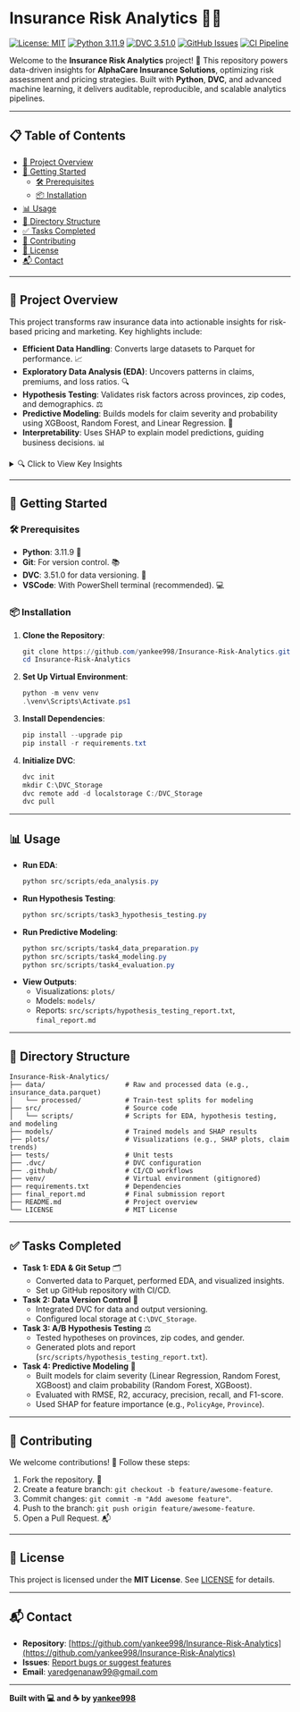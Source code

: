 # Insurance Risk Analytics 🚗💸

[![License: MIT](https://img.shields.io/badge/License-MIT-blue.svg)](LICENSE)
[![Python 3.11.9](https://img.shields.io/badge/Python-3.11.9-green.svg)](https://www.python.org/downloads/release/python-3119/)
[![DVC 3.51.0](https://img.shields.io/badge/DVC-3.51.0-orange.svg)](https://dvc.org/)
[![GitHub Issues](https://img.shields.io/github/issues/yankee998/Insurance-Risk-Analytics.svg)](https://github.com/yankee998/Insurance-Risk-Analytics/issues)
[![CI Pipeline](https://github.com/yankee998/Insurance-Risk-Analytics/actions/workflows/ci.yml/badge.svg)](https://github.com/yankee998/Insurance-Risk-Analytics/actions)

Welcome to the **Insurance Risk Analytics** project! 🌟 This repository powers data-driven insights for **AlphaCare Insurance Solutions**, optimizing risk assessment and pricing strategies. Built with **Python**, **DVC**, and advanced machine learning, it delivers auditable, reproducible, and scalable analytics pipelines.

---

## 📋 Table of Contents
- [🎯 Project Overview](#project-overview)
- [🚀 Getting Started](#getting-started)
  - [🛠 Prerequisites](#prerequisites)
  - [📦 Installation](#installation)
- [📊 Usage](#usage)
- [📂 Directory Structure](#directory-structure)
- [✅ Tasks Completed](#tasks-completed)
- [🤝 Contributing](#contributing)
- [📜 License](#license)
- [📬 Contact](#contact)

---

## 🎯 Project Overview
This project transforms raw insurance data into actionable insights for risk-based pricing and marketing. Key highlights include:
- **Efficient Data Handling**: Converts large datasets to Parquet for performance. 📈
- **Exploratory Data Analysis (EDA)**: Uncovers patterns in claims, premiums, and loss ratios. 🔍
- **Hypothesis Testing**: Validates risk factors across provinces, zip codes, and demographics. ⚖️
- **Predictive Modeling**: Builds models for claim severity and probability using XGBoost, Random Forest, and Linear Regression. 🤖
- **Interpretability**: Uses SHAP to explain model predictions, guiding business decisions. 📊

<details>
<summary>🔍 Click to View Key Insights</summary>

### EDA Highlights
- **Dataset**: 1,000,098 records with features like `TotalClaims`, `TotalPremium`, `Province`, and `VehicleType`.
- **Findings**:
  - **Gauteng** has the highest loss ratio (0.85). 🏙️
  - **Mercedes-Benz** and **Toyota** show wide claim variability. 🚘
  - Seasonal spikes in claims from **March–July 2015**. 📅
- **Challenges**: Missing data in `CustomValueEstimate` (78%) and memory constraints required 10% sampling.

### Hypothesis Testing Results
- **Provinces**: Higher claim severity in KwaZulu-Natal and Western Cape (p < 0.0001). 📍
- **Zip Codes**: Significant severity differences between 2000 and 4001 (p = 0.0443). 🗺️
- **Gender**: No significant claim differences (p > 0.05). 👥

### Predictive Modeling
- **Claim Severity**: XGBoost outperformed with lowest RMSE. 💰
- **Claim Probability**: XGBoost classifier achieved high F1-score. ✅
- **SHAP Insights**: `PolicyAge` increases claim severity by ~X Rand per year, informing age-based pricing. 📈

[See Final Report for Details](final_report.md)
</details>

---

## 🚀 Getting Started

### 🛠 Prerequisites
- **Python**: 3.11.9 🐍
- **Git**: For version control. 📚
- **DVC**: 3.51.0 for data versioning. 📁
- **VSCode**: With PowerShell terminal (recommended). 💻

### 📦 Installation
1. **Clone the Repository**:
   ```powershell
   git clone https://github.com/yankee998/Insurance-Risk-Analytics.git
   cd Insurance-Risk-Analytics
   ```

2. **Set Up Virtual Environment**:
   ```powershell
   python -m venv venv
   .\venv\Scripts\Activate.ps1
   ```

3. **Install Dependencies**:
   ```powershell
   pip install --upgrade pip
   pip install -r requirements.txt
   ```

4. **Initialize DVC**:
   ```powershell
   dvc init
   mkdir C:\DVC_Storage
   dvc remote add -d localstorage C:/DVC_Storage
   dvc pull
   ```

---

## 📊 Usage
- **Run EDA**:
  ```powershell
  python src/scripts/eda_analysis.py
  ```
- **Run Hypothesis Testing**:
  ```powershell
  python src/scripts/task3_hypothesis_testing.py
  ```
- **Run Predictive Modeling**:
  ```powershell
  python src/scripts/task4_data_preparation.py
  python src/scripts/task4_modeling.py
  python src/scripts/task4_evaluation.py
  ```
- **View Outputs**:
  - Visualizations: `plots/`
  - Models: `models/`
  - Reports: `src/scripts/hypothesis_testing_report.txt`, `final_report.md`

---

## 📂 Directory Structure
```
Insurance-Risk-Analytics/
├── data/                    # Raw and processed data (e.g., insurance_data.parquet)
│   └── processed/           # Train-test splits for modeling
├── src/                     # Source code
│   └── scripts/             # Scripts for EDA, hypothesis testing, and modeling
├── models/                  # Trained models and SHAP results
├── plots/                   # Visualizations (e.g., SHAP plots, claim trends)
├── tests/                   # Unit tests
├── .dvc/                    # DVC configuration
├── .github/                 # CI/CD workflows
├── venv/                    # Virtual environment (gitignored)
├── requirements.txt         # Dependencies
├── final_report.md          # Final submission report
├── README.md                # Project overview
└── LICENSE                  # MIT License
```

---

## ✅ Tasks Completed
- **Task 1: EDA & Git Setup** 🗂️
  - Converted data to Parquet, performed EDA, and visualized insights.
  - Set up GitHub repository with CI/CD.
- **Task 2: Data Version Control** 📁
  - Integrated DVC for data and output versioning.
  - Configured local storage at `C:\DVC_Storage`.
- **Task 3: A/B Hypothesis Testing** ⚖️
  - Tested hypotheses on provinces, zip codes, and gender.
  - Generated plots and report (`src/scripts/hypothesis_testing_report.txt`).
- **Task 4: Predictive Modeling** 🤖
  - Built models for claim severity (Linear Regression, Random Forest, XGBoost) and claim probability (Random Forest, XGBoost).
  - Evaluated with RMSE, R2, accuracy, precision, recall, and F1-score.
  - Used SHAP for feature importance (e.g., `PolicyAge`, `Province`).

---

## 🤝 Contributing
We welcome contributions! 🙌 Follow these steps:
1. Fork the repository. 🍴
2. Create a feature branch: `git checkout -b feature/awesome-feature`.
3. Commit changes: `git commit -m "Add awesome feature"`.
4. Push to the branch: `git push origin feature/awesome-feature`.
5. Open a Pull Request. 📬

---

## 📜 License
This project is licensed under the **MIT License**. See [LICENSE](LICENSE) for details.

---

## 📬 Contact
- **Repository**: [https://github.com/yankee998/Insurance-Risk-Analytics](https://github.com/yankee998/Insurance-Risk-Analytics)
- **Issues**: [Report bugs or suggest features](https://github.com/yankee998/Insurance-Risk-Analytics/issues)
- **Email**: [yaredgenanaw99@gmail.com](mailto:yaredgenanaw99@gmail.com)

---

**Built with 💻 and ☕ by [yankee998](https://github.com/yankee998)**